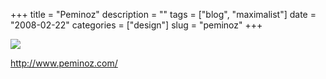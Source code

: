 +++
title = "Peminoz"
description = ""
tags = ["blog", "maximalist"]
date = "2008-02-22"
categories = ["design"]
slug = "peminoz"
+++


 

  <div id="screens-thumbs" class="clearfix">
    <div class="txt-center" id="design-submission"><a href="http://www.peminoz.com/"><img id='bluga-thumbnail-887' class='bluga-thumbnail large' src='//konigi.com/media/bluga/
wt47f2791cbc914_0.jpg'/></a></div>  
  </div>   
<p><a href="http://www.peminoz.com/">http://www.peminoz.com/</a></p>




